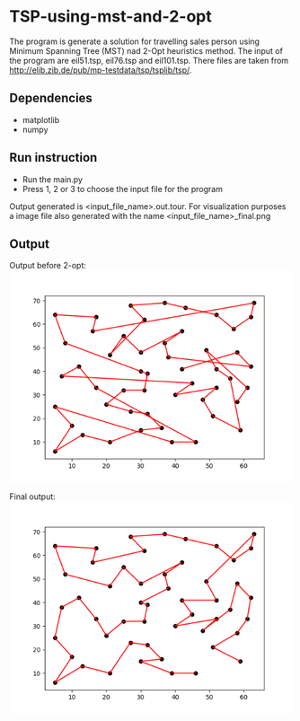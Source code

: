 # TSP-using-mst-and-2-opt

The program is generate a solution for travelling sales person using Minimum Spanning Tree (MST) nad 2-Opt heuristics method. The input of the program are eil51.tsp, eil76.tsp and eil101.tsp. There files are taken from http://elib.zib.de/pub/mp-testdata/tsp/tsplib/tsp/.

## Dependencies
* matplotlib
* numpy

## Run instruction
* Run the main.py
* Press 1, 2 or 3 to choose the input file for the program

Output generated is <input_file_name>.out.tour. For visualization purposes a image file also generated with the name <input_file_name>\_final.png

## Output
Output before 2-opt:
![Initial Output](eil51.png)

Final output:
![Final Output](eil51_final.png)
